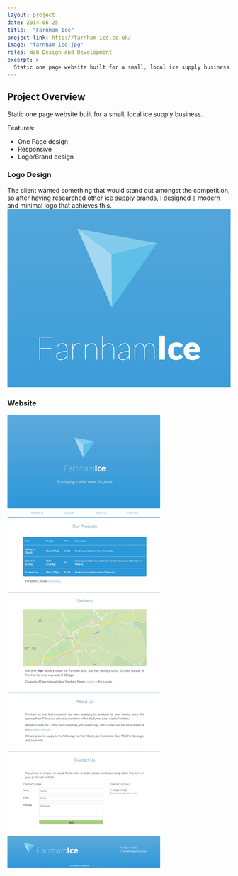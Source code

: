 ```yaml
---
layout: project
date: 2014-06-25
title:  "Farnham Ice"
project-link: http://farnham-ice.co.uk/
image: "farnham-ice.jpg"
roles: Web Design and Development
excerpt: >
  Static one page website built for a small, local ice supply business.
---
```


## Project Overview
Static one page website built for a small, local ice supply business.

Features:

* One Page design
* Responsive
* Logo/Brand design

### Logo Design
The client wanted something that would stand out amongst the competition, so after having researched other ice supply brands, I designed a modern and minimal logo that achieves this.
![Farnham Ice Logo](/assets/projects/farnham-ice/logo.jpg)

### Website
![Farnham Ice Website](/assets/projects/farnham-ice/screenshot.jpg)
